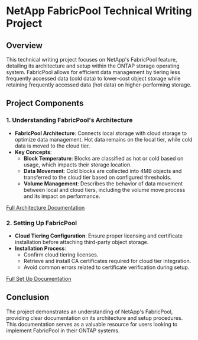 # NetApp FabricPool Technical Writing Project

## Overview

This technical writing project focuses on NetApp's FabricPool feature, detailing its architecture and setup within the ONTAP storage operating system. FabricPool allows for efficient data management by tiering less frequently accessed data (cold data) to lower-cost object storage while retaining frequently accessed data (hot data) on higher-performing storage.

## Project Components

### 1. Understanding FabricPool's Architecture

- **FabricPool Architecture**: Connects local storage with cloud storage to optimize data management. Hot data remains on the local tier, while cold data is moved to the cloud tier.
- **Key Concepts**:
  - **Block Temperature**: Blocks are classified as hot or cold based on usage, which impacts their storage location.
  - **Data Movement**: Cold blocks are collected into 4MB objects and transferred to the cloud tier based on configured thresholds.
  - **Volume Management**: Describes the behavior of data movement between local and cloud tiers, including the volume move process and its impact on performance.

[Full Architecture Documentation](https://github.com/ijwat/netapp-docs/blob/main/architecture.md)

### 2. Setting Up FabricPool

- **Cloud Tiering Configuration**: Ensure proper licensing and certificate installation before attaching third-party object storage.
- **Installation Process**:
  - Confirm cloud tiering licenses.
  - Retrieve and install CA certificates required for cloud tier integration.
  - Avoid common errors related to certificate verification during setup.
 
[Full Set Up Documentation](https://github.com/ijwat/netapp-docs/blob/main/setup.md) 

## Conclusion

The project demonstrates an understanding of NetApp's FabricPool, providing clear documentation on its architecture and setup procedures. This documentation serves as a valuable resource for users looking to implement FabricPool in their ONTAP systems.


